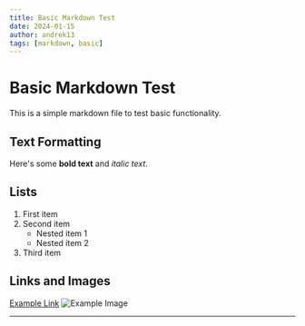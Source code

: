 ```yaml
---
title: Basic Markdown Test
date: 2024-01-15
author: andrek13
tags: [markdown, basic]
---
```


# Basic Markdown Test

This is a simple markdown file to test basic functionality.

## Text Formatting

Here's some **bold text** and *italic text*.

## Lists

1. First item
2. Second item
    - Nested item 1
    - Nested item 2
3. Third item

## Links and Images

[Example Link](https://example.com)
![Example Image](images/example.jpg)

---